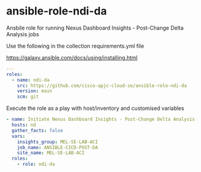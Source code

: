# ansible-role-ndi-da
Ansbile role for running Nexus Dashboard Insights - Post-Change Delta Analysis jobs 

Use the following in the collection requirements.yml file

https://galaxy.ansible.com/docs/using/installing.html

```yaml
---
roles:
  - name: ndi-da
    src: https://github.com/cisco-apjc-cloud-se/ansible-role-ndi-da
    version: main
    scm: git
```

Execute the role as a play with host/inventory and customised variables

```yaml
- name: Initiate Nexus Dashboard Insights - Post-Change Delta Analysis
  hosts: nd
  gather_facts: false
  vars:
    insights_group: MEL-SE-LAB-ACI
    job_name: ANSIBLE-CICD-POST-DA
    site_name: MEL-SE-LAB-ACI
  roles:
    - role: ndi-da
```